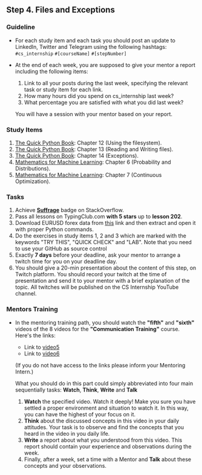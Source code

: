 ## Step 4. Files and Exceptions

### Guideline

- For each study item and each task you should post an update to LinkedIn, Twitter and Telegram using the following hashtags:
`#cs_internship`
`#[courseName]`
`#[stepNumber]`

- At the end of each week, you are supposed to give your mentor a report including the following items:
  1. Link to all your posts during the last week, specifying the relevant task or study item for each link.
  2. How many hours did you spend on cs_internship last week?
  3. What percentage you are satisfied with what you did last week?
  
  You will have a session with your mentor based on your report.
  
  
### Study Items

  1. [The Quick Python Book](README.md): Chapter 12 (Using the filesystem).
  2. [The Quick Python Book](README.md): Chapter 13 (Reading and Writing files).
  3. [The Quick Python Book](README.md): Chapter 14 (Exceptions).
  4. [Mathematics for Machine Learning](README.md): Chapter 6 (Probability and Distributions).
  5. [Mathematics for Machine Learning](README.md): Chapter 7 (Continuous Optimization).

  
### Tasks

 1. Achieve [**Suffrage**](https://stackoverflow.com/help/badges/804/suffrage) badge on StackOverflow.
 2. Pass all lessons on TypingClub.com **with 5 stars** up to **lesson 202**.
 3. Download EURUSD forex data from [this](https://www.histdata.com/download-free-forex-historical-data/?/excel/1-minute-bar-quotes/eurusd/2018) link and then extract and open it with proper Python commands.
 4. Do the exercises in study items 1, 2 and 3 which are marked with the keywords "TRY THIS", "QUICK CHECK" and "LAB". Note that you need to use your GitHub as source control
 5. Exactly **7 days** before your deadline, ask your mentor to arrange a twitch time for you on your deadline day.
 6. You should give a 20-min presentation about the content of this step, on Twitch platform. You should record your twitch at the time of presentation and send it to your mentor with a brief explanation of the topic. All twitches will be published on the CS Internship YouTube channel.


### Mentors Training

- In the mentoring training path, you should watch the **"fifth"** and **"sixth"** videos of the 8 videos for the **"Communication Training"** course.  Here's the links:

  - Link to [video5](https://drive.google.com/file/d/1ncbYej5CvvJNVu6GlnKFTxxJ7iYjVXv0/view?usp=sharing)
  - Link to [video6](https://drive.google.com/file/d/1L-xFO4gbmBmxepTldUT61_HuA4d3T9eU/view?usp=sharing)
  
  (If you do not have access to the links please inform your Mentoring Intern.)

  What you should do in this part could simply abbreviated into four main sequentially tasks: **Watch**, **Think**, **Write** and **Talk**
  1. **Watch** the specified video. Watch it deeply! Make you sure you have settled a proper environment and situation to watch it. In this way, you can have the highest of your focus on it.
  2. **Think** about the discussed concepts in this video in your daily attitudes. Your task is to observe and find the concepts that you heard in the video in you daily life. 
  3. **Write** a report about what you understood from this video. This report should contain your experience and observations during the week.
  4.  Finally, after a week, set a time with a Mentor and **Talk** about these concepts and your observations.
